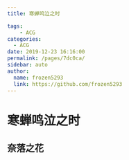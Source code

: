 ```yaml
---
title: 寒蝉鸣泣之时

tags: 
    - ACG
categories:
  - ACG
date: 2019-12-23 16:16:00
permalink: /pages/7dc0ca/
sidebar: auto
author: 
  name: frozen5293
  link: https://github.com/frozen5293
---
```


# __寒蝉鸣泣之时__

## 奈落之花